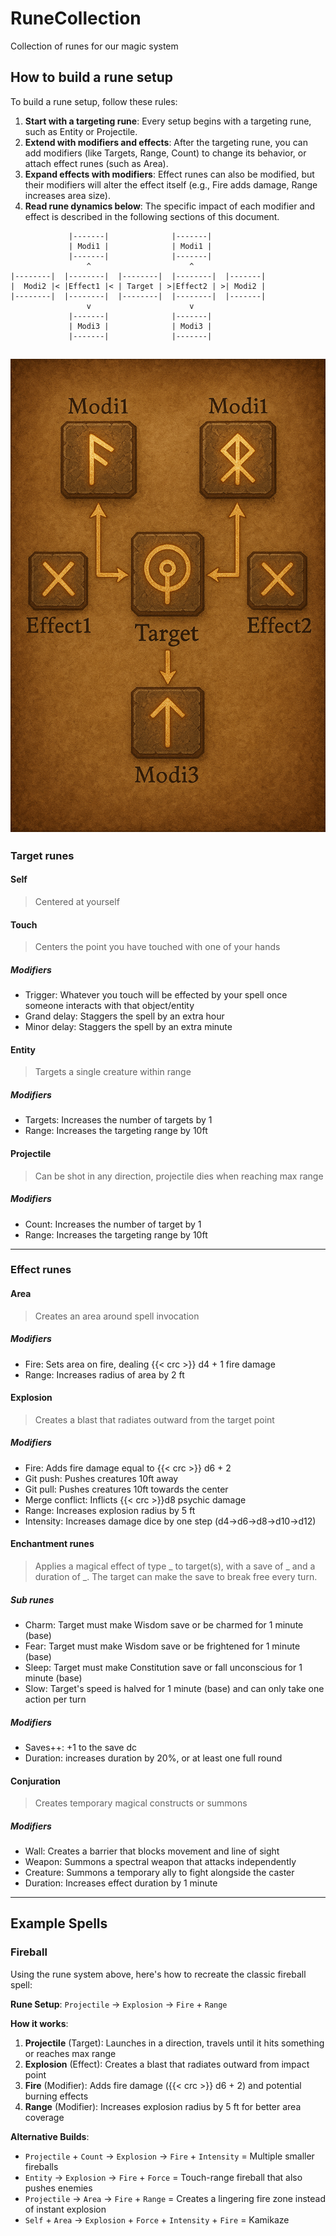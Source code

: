 # RuneCollection
Collection of runes for our magic system

## How to build a rune setup

To build a rune setup, follow these rules:

1. **Start with a targeting rune**: Every setup begins with a targeting rune, such as Entity or Projectile.
2. **Extend with modifiers and effects**: After the targeting rune, you can add modifiers (like Targets, Range, Count) to change its behavior, or attach effect runes (such as Area).
3. **Expand effects with modifiers**: Effect runes can also be modified, but their modifiers will alter the effect itself (e.g., Fire adds damage, Range increases area size).
4. **Read rune dynamics below**: The specific impact of each modifier and effect is described in the following sections of this document.

```
             |-------|              |-------|
             | Modi1 |              | Modi1 |
             |-------|              |-------|
                 ^                      ^
|--------|  |--------|  |--------|  |--------|  |-------|
|  Modi2 |< |Effect1 |< | Target | >|Effect2 | >| Modi2 |
|--------|  |--------|  |--------|  |--------|  |-------|  
                 v                      v
             |-------|              |-------|
             | Modi3 |              | Modi3 |
             |-------|              |-------|                 
```
![alt text](8f25ea2b-710e-4923-8396-4813ed31c430.png)
---
### Target runes

#### Self

> Centered at yourself

#### Touch

> Centers the point you have touched with one of your hands

##### Modifiers

- Trigger: Whatever you touch will be effected by your spell once someone interacts with that object/entity
- Grand delay: Staggers the spell by an extra hour
- Minor delay: Staggers the spell by an extra minute

#### Entity

> Targets a single creature within range

##### Modifiers

- Targets: Increases the number of targets by 1
- Range: Increases the targeting range by 10ft

#### Projectile

> Can be shot in any direction, projectile dies when reaching max range

##### Modifiers

- Count: Increases the number of target by 1
- Range: Increases the targeting range by 10ft

---
### Effect runes

#### Area

> Creates an area around spell invocation

##### Modifiers

- Fire: Sets area on fire, dealing {{< crc >}} d4 + 1 fire damage 
- Range: Increases radius of area by 2 ft

#### Explosion

> Creates a blast that radiates outward from the target point

##### Modifiers

- Fire: Adds fire damage equal to {{< crc >}} d6 + 2
- Git push: Pushes creatures 10ft away
- Git pull: Pushes creatures 10ft towards the center
- Merge conflict: Inflicts {{< crc >}}d8 psychic damage
- Range: Increases explosion radius by 5 ft
- Intensity: Increases damage dice by one step (d4→d6→d8→d10→d12)

#### Enchantment runes

> Applies a magical effect of type _ to target(s), with a save of _ and a duration of _. The target can make the save to break free every turn. 

##### Sub runes

- Charm: Target must make Wisdom save or be charmed for 1 minute (base)
- Fear: Target must make Wisdom save or be frightened for 1 minute (base)
- Sleep: Target must make Constitution save or fall unconscious for 1 minute (base)
- Slow: Target's speed is halved for 1 minute (base) and can only take one action per turn

##### Modifiers

- Saves++: +1 to the save dc
- Duration: increases duration by 20%, or at least one full round

#### Conjuration

> Creates temporary magical constructs or summons

##### Modifiers

- Wall: Creates a barrier that blocks movement and line of sight
- Weapon: Summons a spectral weapon that attacks independently
- Creature: Summons a temporary ally to fight alongside the caster
- Duration: Increases effect duration by 1 minute

---
## Example Spells

### Fireball

Using the rune system above, here's how to recreate the classic fireball spell:

**Rune Setup**: `Projectile` → `Explosion` → `Fire` + `Range`

**How it works**:
1. **Projectile** (Target): Launches in a direction, travels until it hits something or reaches max range
2. **Explosion** (Effect): Creates a blast that radiates outward from impact point
3. **Fire** (Modifier): Adds fire damage ({{< crc >}} d6 + 2) and potential burning effects
4. **Range** (Modifier): Increases explosion radius by 5 ft for better area coverage

**Alternative Builds**:
- `Projectile` + `Count` → `Explosion` → `Fire` + `Intensity` = Multiple smaller fireballs
- `Entity` → `Explosion` → `Fire` + `Force` = Touch-range fireball that also pushes enemies
- `Projectile` → `Area` → `Fire` + `Range` = Creates a lingering fire zone instead of instant explosion
- `Self` + `Area` → `Explosion` + `Force` + `Intensity` + `Fire` = Kamikaze
